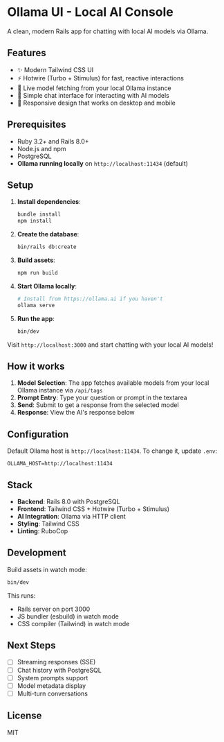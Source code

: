# Ollama UI - Local AI Console

A clean, modern Rails app for chatting with local AI models via Ollama.

## Features

- ✨ Modern Tailwind CSS UI
- ⚡ Hotwire (Turbo + Stimulus) for fast, reactive interactions
- 🔄 Live model fetching from your local Ollama instance
- 💬 Simple chat interface for interacting with AI models
- 🎨 Responsive design that works on desktop and mobile

## Prerequisites

- Ruby 3.2+ and Rails 8.0+
- Node.js and npm
- PostgreSQL
- **Ollama running locally** on `http://localhost:11434` (default)

## Setup

1. **Install dependencies**:
   ```bash
   bundle install
   npm install
   ```

2. **Create the database**:
   ```bash
   bin/rails db:create
   ```

3. **Build assets**:
   ```bash
   npm run build
   ```

4. **Start Ollama locally**:
   ```bash
   # Install from https://ollama.ai if you haven't
   ollama serve
   ```

5. **Run the app**:
   ```bash
   bin/dev
   ```

Visit `http://localhost:3000` and start chatting with your local AI models!

## How it works

1. **Model Selection**: The app fetches available models from your local Ollama instance via `/api/tags`
2. **Prompt Entry**: Type your question or prompt in the textarea
3. **Send**: Submit to get a response from the selected model
4. **Response**: View the AI's response below

## Configuration

Default Ollama host is `http://localhost:11434`. To change it, update `.env`:

```
OLLAMA_HOST=http://localhost:11434
```

## Stack

- **Backend**: Rails 8.0 with PostgreSQL
- **Frontend**: Tailwind CSS + Hotwire (Turbo + Stimulus)
- **AI Integration**: Ollama via HTTP client
- **Styling**: Tailwind CSS
- **Linting**: RuboCop

## Development

Build assets in watch mode:
```bash
bin/dev
```

This runs:
- Rails server on port 3000
- JS bundler (esbuild) in watch mode
- CSS compiler (Tailwind) in watch mode

## Next Steps

- [ ] Streaming responses (SSE)
- [ ] Chat history with PostgreSQL
- [ ] System prompts support
- [ ] Model metadata display
- [ ] Multi-turn conversations

## License

MIT
